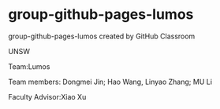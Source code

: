 # group-github-pages-lumos
group-github-pages-lumos created by GitHub Classroom

UNSW

Team:Lumos

Team members: Dongmei Jin; Hao Wang, Linyao Zhang; MU Li 

Faculty Advisor:Xiao Xu
